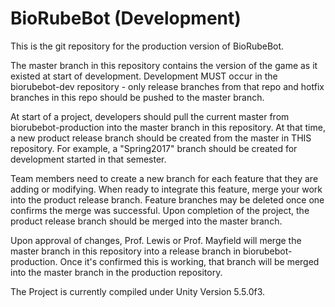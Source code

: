 # BioRubeBot (Development)
This is the git repository for the production version of BioRubeBot.

The master branch in this repository contains the version of the game
as it existed at start of development.   Development MUST occur in the
biorubebot-dev repository - only release branches from that repo and
hotfix branches in this repo should be pushed to the master branch.

At start of a project, developers should pull the current master from
biorubebot-production into the master branch in this repository. At that
time, a new product release branch should be created from the master in
THIS repository.   For example, a "Spring2017" branch should be created
for development started in that semester.

Team members need to create a new branch for each feature that they are
adding or modifying.  When ready to integrate this feature, merge your
work into the product release branch.  Feature branches may be deleted
once one confirms the merge was successful.  Upon completion of the project,
the product release branch should be merged into the master branch.

Upon approval of changes, Prof. Lewis or Prof. Mayfield will merge the
master branch in this repository into a release branch in
biorubebot-production.  Once it's confirmed this is working, that branch
will be merged into the master branch in the production repository.

The Project is currently compiled under Unity Version 5.5.0f3.
